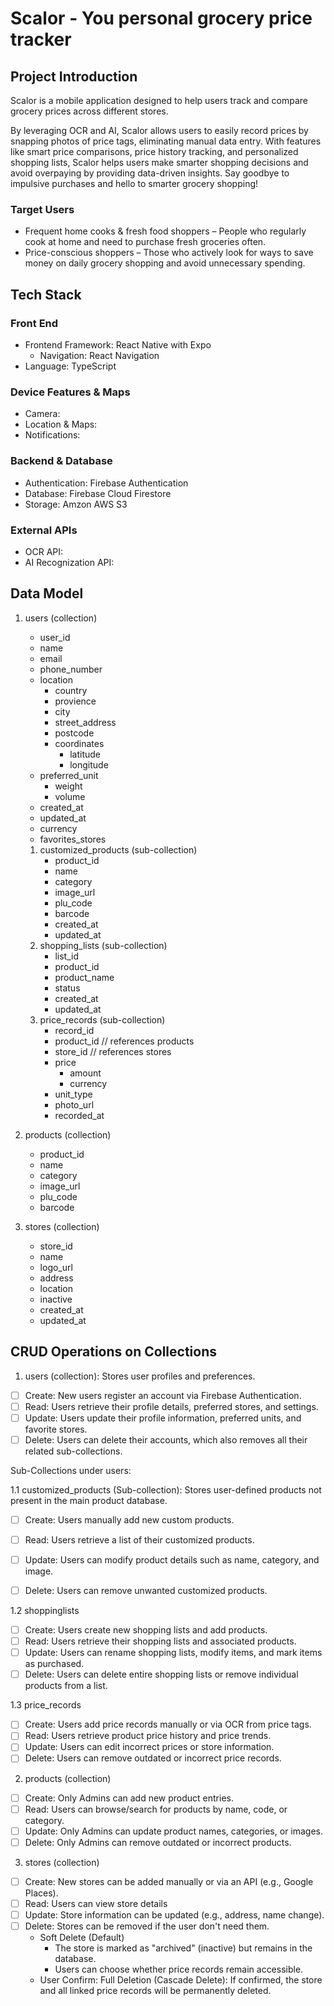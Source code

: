 # Scalor - You personal grocery price tracker

## Project Introduction

Scalor is a mobile application designed to help users track and compare grocery prices across different stores.

By leveraging OCR and AI, Scalor allows users to easily record prices by snapping photos of price tags, eliminating manual data entry. With features like smart price comparisons, price history tracking, and personalized shopping lists, Scalor helps users make smarter shopping decisions and avoid overpaying by providing data-driven insights. Say goodbye to impulsive purchases and hello to smarter grocery shopping!


### Target Users
- Frequent home cooks & fresh food shoppers – People who regularly cook at home and need to purchase fresh groceries often.
- Price-conscious shoppers – Those who actively look for ways to save money on daily grocery shopping and avoid unnecessary spending.

## Tech Stack

### Front End

- Frontend Framework: React Native with Expo
  - Navigation: React Navigation
- Language: TypeScript

### Device Features & Maps

- Camera:
- Location & Maps:
- Notifications:

### Backend & Database
- Authentication: Firebase Authentication
- Database: Firebase Cloud Firestore
- Storage: Amzon AWS S3

### External APIs

- OCR API:
- AI Recognization API:

## Data Model 

1. users (collection)
	- user_id
	- name
	- email
	- phone_number
	- location
		- country
		- provience
		- city
		- street_address
		- postcode
		- coordinates
			- latitude
			- longitude
	- preferred_unit
		- weight
		- volume
	- created_at
	- updated_at
	- currency
	- favorites_stores
	1. customized_products (sub-collection)
		- product_id
		- name
		- category
		- image_url
		- plu_code
		- barcode
		- created_at
		- updated_at
	2. shopping_lists (sub-collection)
		- list_id
		- product_id
		- product_name
		- status
		- created_at
		- updated_at
	3. price_records (sub-collection)
		- record_id
		- product_id  // references products
		- store_id    // references stores
		- price
			- amount
			- currency
		- unit_type
		- photo_url
		- recorded_at

2. products (collection)
	- product_id
	- name
	- category
	- image_url
	- plu_code
	- barcode

3. stores (collection)
	- store_id
	- name
	- logo_url
	- address
	- location
	- inactive
	- created_at
	- updated_at

## CRUD Operations on Collections

1. users (collection): Stores user profiles and preferences.
- [ ] Create: New users register an account via Firebase Authentication.
- [ ] Read: Users retrieve their profile details, preferred stores, and settings.
- [ ] Update: Users update their profile information, preferred units, and favorite stores.
- [ ] Delete: Users can delete their accounts, which also removes all their related sub-collections.

Sub-Collections under users: 

1.1 customized_products (Sub-collection): Stores user-defined products not present in the main product database.
- [ ] Create: Users manually add new custom products.
- [ ] Read: Users retrieve a list of their customized products.
- [ ] Update: Users can modify product details such as name, category, and image.
- [ ] Delete: Users can remove unwanted customized products.


1.2 shoppinglists
- [ ] Create: Users create new shopping lists and add products.
- [ ] Read: Users retrieve their shopping lists and associated products.
- [ ] Update: Users can rename shopping lists, modify items, and mark items as purchased.
- [ ] Delete: Users can delete entire shopping lists or remove individual products from a list.

1.3 price_records
- [ ] Create: Users add price records manually or via OCR from price tags.
- [ ] Read: Users retrieve product price history and price trends.
- [ ] Update: Users can edit incorrect prices or store information.
- [ ] Delete: Users can remove outdated or incorrect price records.

2. products (collection)
- [ ] Create: Only Admins can add new product entries.
- [ ] Read: Users can browse/search for products by name, code, or category.
- [ ] Update:  Only Admins can update product names, categories, or images.
- [ ] Delete: Only Admins can remove outdated or incorrect products.

3. stores (collection)
- [ ] Create: New stores can be added manually or via an API (e.g., Google Places).
- [ ] Read: Users can view store details
- [ ] Update: Store information can be updated (e.g., address, name change).
- [ ] Delete: Stores can be removed if the user don't need them.
	- Soft Delete (Default)
		- The store is marked as "archived" (inactive) but remains in the database.
		- Users can choose whether price records remain accessible.
	- User Confirm: Full Deletion (Cascade Delete): If confirmed, the store and all linked price records will be permanently deleted.
